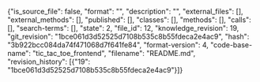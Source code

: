{"is_source_file": false, "format": "", "description": "", "external_files": [], "external_methods": [], "published": [], "classes": [], "methods": [], "calls": [], "search-terms": [], "state": 2, "file_id": 12, "knowledge_revision": 19, "git_revision": "1bce061d3d52525d7108b535c8b55fdeca2e4ac9", "hash": "3b922bcc084da74f471068d7f641fe84", "format-version": 4, "code-base-name": "tic_tac_toe_frontend", "filename": "README.md", "revision_history": [{"19": "1bce061d3d52525d7108b535c8b55fdeca2e4ac9"}]}